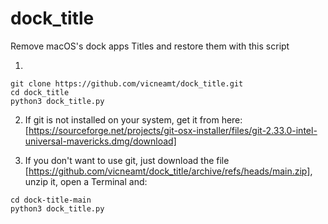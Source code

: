 # dock_title

Remove macOS's dock apps Titles and restore them with this script

1.
```
git clone https://github.com/vicneamt/dock_title.git
cd dock_title
python3 dock_title.py
```

2. If git is not installed on your system, get it from here:
[https://sourceforge.net/projects/git-osx-installer/files/git-2.33.0-intel-universal-mavericks.dmg/download]

3. If you don't want to use git, just download the file
[https://github.com/vicneamt/dock_title/archive/refs/heads/main.zip],
unzip it, open a Terminal and:
```
cd dock-title-main
python3 dock_title.py
```
